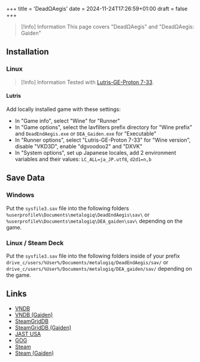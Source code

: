 +++
title = 'DeadΩAegis'
date = 2024-11-24T17:26:59+01:00
draft = false
+++

> [!info] Information
> This page covers "DeadΩAegis" and "DeadΩAegis: Gaiden"

## Installation

### Linux

> [!info] Information
> Tested with [Lutris-GE-Proton 7-33](/linux/adding-wine-versions).

#### Lutris

Add locally installed game with these settings:

* In "Game info", select "Wine" for "Runner"
* In "Game options", select the lavfilters prefix directory for "Wine prefix" and `DeadEndAegis.exe` or `DEA_Gaiden.exe` for "Executable"
* In "Runner options", select "Lutris-GE-Proton 7-33" for "Wine version", disable "VKD3D", enable "dgvoodoo2" and "DXVK"
* In "System options", set up Japanese locales, add 2 environment variables and their values: `LC_ALL=ja_JP.utf8`, `d2d1=n,b`

## Save Data

### Windows

Put the `sysfile3.sav` file into the following folders `%userprofile%\Documents\metalogiq\DeadEndAegis\sav\` or `%userprofile%\Documents\metalogiq\DEA_gaiden\sav\` depending on the game.

### Linux / Steam Deck

Put the `sysfile3.sav` file into the following folders inside of your prefix `drive_c/users/%User%/Documents/metalogiq/DeadEndAegis/sav/` or `drive_c/users/%User%/Documents/metalogiq/DEA_gaiden/sav/` depending on the game.

## Links

* [VNDB](https://vndb.org/v29300)
* [VNDB (Gaiden)](https://vndb.org/v30647)
* [SteamGridDB](https://www.steamgriddb.com/game/5254564)
* [SteamGridDB (Gaiden)](https://www.steamgriddb.com/game/5313282)
* [JAST USA](https://jastusa.com/games/jast041/)
* [GOG](https://www.gog.com/game/dead_end_aegis)
* [Steam](https://store.steampowered.com/app/1835830)
* [Steam (Gaiden)](https://store.steampowered.com/app/1839960/)
